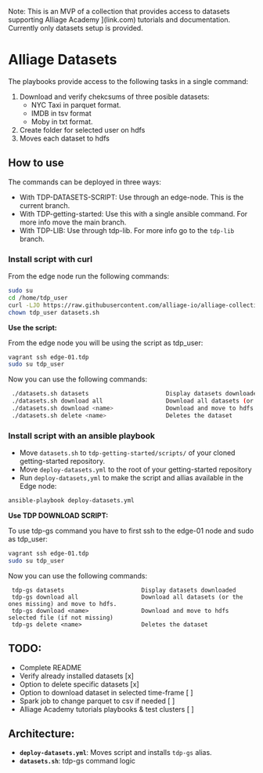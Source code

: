 Note: This is an MVP of a collection that provides access to datasets supporting Alliage Academy ](link.com) tutorials and documentation. Currently only datasets setup is provided.

# Alliage Datasets

The playbooks provide access to the following tasks in a single command:

1. Download and verify chekcsums of three posible datasets:
   - NYC Taxi in parquet format.
   - IMDB in tsv format
   - Moby in txt format.
2. Create folder for selected user on hdfs
3. Moves each dataset to hdfs

## How to use

The commands can be deployed in three ways:

- With TDP-DATASETS-SCRIPT: Use through an edge-node. This is the current branch.
- With TDP-getting-started: Use this with a single ansible command. For more info move the main branch.
- With TDP-LIB: Use through tdp-lib. For more info go to the `tdp-lib` branch.

### Install script with curl

From the edge node run the following commands:

```bash
sudo su
cd /home/tdp_user
curl -LJO https://raw.githubusercontent.com/alliage-io/alliage-collection-academy/tdp-datasets-script/datasets.sh
chown tdp_user datasets.sh
```

**Use the script:** 

From the edge node you will be using the script as tdp_user:

```bash
vagrant ssh edge-01.tdp
sudo su tdp_user
```

Now you can use the following commands:

```bash
 ./datasets.sh datasets                      Display datasets downloaded
 ./datasets.sh download all                  Download all datasets (or the ones missing) and move to hdfs.
 ./datasets.sh download <name>               Download and move to hdfs selected file (if not missing)
 ./datasets.sh delete <name>                 Deletes the dataset
```

### Install script with an ansible playbook

- Move `datasets.sh` to `tdp-getting-started/scripts/` of your cloned getting-started repository.
- Move `deploy-datasets.yml` to the root of your getting-started repository
- Run `deploy-datasets,yml` to make the script and allias available in the Edge node:
  
```bash
ansible-playbook deploy-datasets.yml
```

**Use TDP DOWNLOAD SCRIPT:**

To use tdp-gs command you have to first ssh to the edge-01 node and sudo as tdp_user:

```bash
vagrant ssh edge-01.tdp
sudo su tdp_user
```

Now you can use the following commands:

```basg
 tdp-gs datasets                      Display datasets downloaded
 tdp-gs download all                  Download all datasets (or the ones missing) and move to hdfs.
 tdp-gs download <name>               Download and move to hdfs selected file (if not missing)
 tdp-gs delete <name>                 Deletes the dataset
```

## TODO:

- Complete README
- Verify already installed datasets [x]
- Option to delete specific datasets [x]
- Option to download dataset in selected time-frame [ ]
- Spark job to change parquet to csv if needed [ ]
- Alliage Academy tutorials playbooks & test clusters [ ]

## Architecture:

- **`deploy-datasets.yml`**: Moves script and installs `tdp-gs` alias.
- **`datasets.sh`**: tdp-gs command logic
